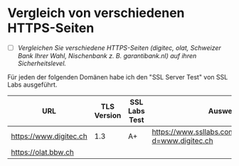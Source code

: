 # Vergleich von verschiedenen HTTPS-Seiten
- [ ] *Vergleichen Sie verschiedene HTTPS-Seiten (digitec, olat, Schweizer Bank Ihrer Wahl, Nischenbank z. B. garantibank.nl) auf ihren Sicherheitslevel.*

Für jeden der folgenden Domänen habe ich den "SSL Server Test" von SSL Labs ausgeführt.

| **URL**| **TLS Version**| **SSL Labs Test**| **Auswertung**|
|--|--|--|--|
| <https://www.digitec.ch>| 1.3| A+| <https://www.ssllabs.com/ssltest/analyze.html?d=www.digitec.ch>|
| <https://olat.bbw.ch>| | | |